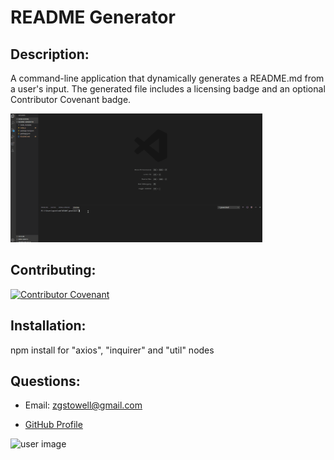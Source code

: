 # README Generator
 
## Description: 
A command-line application that dynamically generates a README.md from a user's input. The generated file includes a licensing badge and an optional Contributor Covenant badge. 
 

<img src="./images/README-generator.gif" alt="Animated Screenshot" style="width: 80%;">


## Contributing: 
[![Contributor Covenant](https://img.shields.io/badge/Contributor%20Covenant-v2.0%20adopted-ff69b4.svg)](https://www.contributor-covenant.org/version/2/0/code_of_conduct/)

## Installation: 
npm install for "axios", "inquirer" and "util" nodes 
 
## Questions: 

* Email: <zgstowell@gmail.com>
 
* [GitHub Profile](https://github.com/the-medium-place)

![user image](https://avatars3.githubusercontent.com/u/58536071?v=4&s=40)

